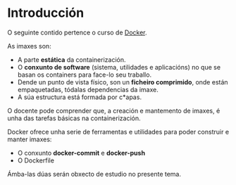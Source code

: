 # Introducción

O seguinte contido pertence o curso de [Docker](www.google.es).

As imaxes son:

- A parte **estática** da containerización.
- O **conxunto de software** (sistema, utilidades e aplicacións) no que se basan os containers para face-lo seu traballo.
- Dende un punto de vista físico, son un **ficheiro comprimido**, onde están empaquetadas, tódalas dependencias da imaxe.
- A súa estructura está formada por c*apas.

O docente pode comprender que, a creación e mantemento de imaxes, é unha das tarefas básicas na containerización.

Docker ofrece unha serie de ferramentas e utilidades para poder construir e manter imaxes:

- O conxunto **docker-commit** e **docker-push**
- O Dockerfile

Ámba-las dúas serán obxecto de estudio no presente tema.
